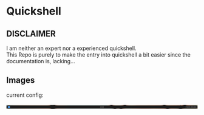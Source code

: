 # Quickshell

## DISCLAIMER

I am neither an expert nor a experienced quickshell.  
This Repo is purely to make the entry into quickshell a bit easier since the documentation is, lacking...  

## Images

current config:

![alt text](./images/shell.jpg)
